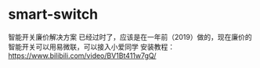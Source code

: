# smart-switch
智能开关廉价解决方案
已经过时了，应该是在一年前（2019）做的，现在廉价的智能开关可以用易微联，可以接入小爱同学
安装教程：https://www.bilibili.com/video/BV1Bt411w7gQ/
